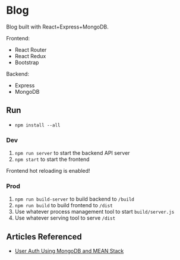 # Blog

Blog built with React+Express+MongoDB.

Frontend:
- React Router
- React Redux
- Bootstrap

Backend:
- Express
- MongoDB

## Run

- `npm install --all`

### Dev

1. `npm run server` to start the backend API server
2. `npm start` to start the frontend

Frontend hot reloading is enabled!

### Prod

1. `npm run build-server` to build backend to `/build`
2. `npm run build` to build frontend to `/dist`
3. Use whatever process management tool to start `build/server.js`
4. Use whatever serving tool to serve `/dist`

## Articles Referenced

- [User Auth Using MongoDB and MEAN Stack](https://www.sitepoint.com/user-authentication-mean-stack/)